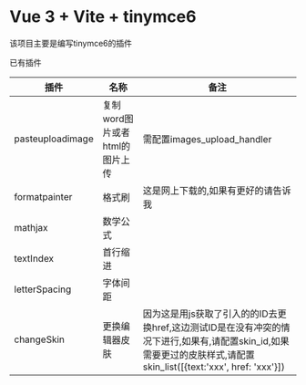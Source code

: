 # Vue 3 + Vite + tinymce6

该项目主要是编写tinymce6的插件

已有插件

| 插件               | 名称               | 备注                                                                                           |
|------------------|-----------------------------|----------------------------------------------------------------------------------------------|
| pasteuploadimage | 复制word图片或者html的图片上传 | 需配置images_upload_handler                                                                     |
| formatpainter    | 格式刷                      | 这是网上下载的,如果有更好的请告诉我                                                                           |
| mathjax          | 数学公式                    |                                                                                              |
| textIndex        | 首行缩进                    |                                                                                              |
| letterSpacing    | 字体间距                        |                                                                                              |
| changeSkin       | 更换编辑器皮肤                     | 因为这是用js获取了引入的<link>的ID去更换href,这边测试ID是在没有冲突的情况下进行,如果有,请配置skin_id,如果需要更过的皮肤样式,请配置skin_list([{text:'xxx', href: 'xxx'}]) |